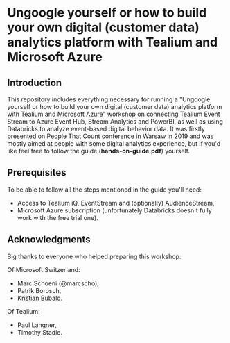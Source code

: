 # Ungoogle yourself or how to build your own digital (customer data) analytics platform with Tealium and Microsoft Azure

## Introduction
This repository includes everything necessary for running a "Ungoogle yourself or how to build your own digital (customer data) analytics platform with Tealium and Microsoft Azure" workshop on connecting Tealium Event Stream to Azure Event Hub, Stream Analytics and PowerBI, as well as using Databricks to analyze event-based digital behavior data. It was firstly presented on People That Count conference in Warsaw in 2019 and was mostly aimed at people with some digital analytics experience, but if you'd like feel free to follow the guide (**hands-on-guide.pdf**) yourself.

## Prerequisites
To be able to follow all the steps mentioned in the guide you'll need:
* Access to Tealium iQ, EventStream and (optionally) AudienceStream,
* Microsoft Azure subscription (unfortunately Databricks doesn't fully work with the free trial one). 

## Acknowledgments
Big thanks to everyone who helped preparing this workshop:

Of Microsoft Switzerland:
* Marc Schoeni (@marcscho),
* Patrik Borosch, 
* Kristian Bubalo.

Of Tealium:
* Paul Langner,
* Timothy Stadie.
